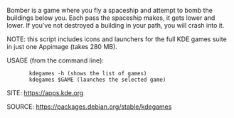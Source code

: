 
 Bomber is a game where you fly a spaceship and attempt to 
 bomb the buildings below you. Each pass the spaceship makes,
 it gets lower and lower. If you've not destroyed a building 
 in your path, you will crash into it. 
 
 NOTE: this script includes icons and launchers for the 
 full KDE games suite in just one Appimage (takes 280 MB).
 
 USAGE (from the command line):
 
           kdegames -h (shows the list of games)
           kdegames $GAME (launches the selected game)
           
 SITE: https://apps.kde.org

 SOURCE: https://packages.debian.org/stable/kdegames
